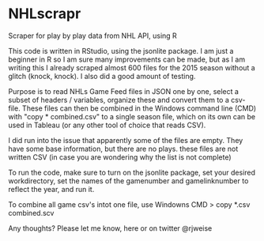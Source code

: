 # NHLscrapr
Scraper for play by play data from NHL API, using R

This code is written in RStudio, using the jsonlite package. I am just a beginner in R so I am sure many improvements can be made, but as I am writing this I already scraped almost 600 files for the 2015 season without a glitch (knock, knock). I also did a good amount of testing.

Purpose is to read NHLs Game Feed files in JSON one by one, select a subset of headers / variables, organize these and convert them to a csv-file. These files can then be combined in the Windows command line (CMD) with "copy * combined.csv" to a single season file, which on its own can be used in Tableau (or any other tool of choice that reads CSV).

I did run into the issue that apparently some of the files are empty. They have some base information, but there are no plays. these files are not written CSV (in case you are wondering why the list is not complete)

To run the code, make sure to turn on the jsonlite package, set your desired workdirectory, set the names of the gamenumber and gamelinknumber to reflect the year, and run it.


To combine all game csv's intot one file, use Windowns CMD > copy *.csv combined.scv

Any thoughts? Please let me know, here or on twitter @rjweise
